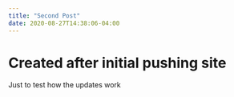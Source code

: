 ```yaml
---
title: "Second Post"
date: 2020-08-27T14:38:06-04:00
---
```


# Created after initial pushing site
Just to test how the updates work
